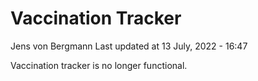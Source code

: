 Vaccination Tracker
================
Jens von Bergmann
Last updated at 13 July, 2022 - 16:47

Vaccination tracker is no longer functional.
